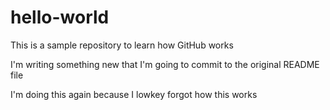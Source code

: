 # hello-world
This is a sample repository to learn how GitHub works

I'm writing something new that I'm going to commit to the original README file

I'm doing this again because I lowkey forgot how this works 
